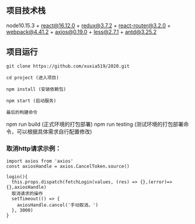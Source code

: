 ## 项目技术栈

node10.15.3 + react@16.12.0 + redux@3.7.2 + react-router@3.2.0 + webpack@4.41.2 + axios@0.19.0 + less@2.7.1 + antd@3.25.2

## 项目运行


```
git clone https://github.com/xuxia519/2020.git 

cd project (进入项目)

npm install (安装依赖包)

npm start (启动服务)

最后的构建命令
```
npm run build (正式环境的打包部署)
npm run testing (测试环境的打包部署命令，可以根据具体需求自行配置修改)


### 取消http请求示例：
```
import axios from 'axios'
const axiosHandle = axios.CancelToken.source()

login(){
  this.props.dispatch(fetchLogin(values, (res) => {},(error)=>{},axiosHandle)
  取消请求的操作
  setTimeout(() => {
    axiosHandle.cancel('手动取消。')
  }, 3000)
}

